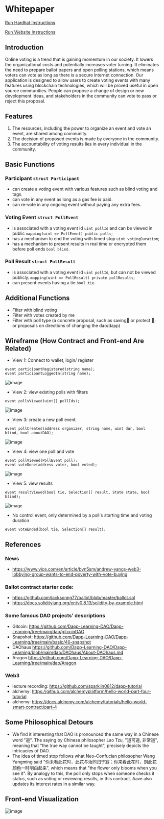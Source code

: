 # Whitepaper 

[Run Hardhat Instructions](docs/hardhat.md)
 
[Run Website Instructions](docs/node.md)

## Introduction 
Online voting is a trend that is gaining momentum in our society. It lowers the organizational costs and potentially increases voter turning. It eliminates the need to prepare ballot papers and open polling stations, which means voters can vote as long
as there is a secure internet connection. Our application is designed to allow users to create voting events with many features using blockchain technologies, which will be proved useful in open source communities. People can propose a change of design or new development ideas, and stakeholders in the community can vote to pass or reject this proposal.

## Features
1.	The resources, including the power to organize an event and vote an event, are shared among community.
2.	The decision of proposed events is made by everyone in the community.
3.	The accountability of voting results lies in every individual in the community.

## Basic Functions
### Participant ```struct Participant```
-	can create a voting event with various features such as blind voting and tags.
-	can vote in any event as long as a gas fee is paid.
- can re-vote in any ongoing event without paying any extra fees.

### Voting Event ```struct PollEvent```
-   is associated with a voting event id ```uint pollId``` and can be viewed in public ```mapping(uint => PollEvent) public polls```;
-	has a mechanism to end the voting with timed stop ```uint votingDuration```;
-   has a mechanism to present results in real time or encrypted them before poll ends ```bool blind```.


### Poll Result ```struct PollResult```
-   is associated with a voting event id ```uint pollId```, but can not be viewed publicly. ```mapping(uint => PollResult) private pollResults```;
-   can present events having a tie ```bool tie```.

## Additional Functions
-   Filter with blind voting 
-   Filter with votes created by me
-   Filter with poll type (a concrete proposal, such as saving🐰 or protect 🌲; or proposals on directions of changing the dao/dapp)

## Wireframe (How Contract and Front-end Are Related)
- View 1: Connect to wallet, login/ register
```
event participantRegistered(string name);
event participantLoggedIn(string name);
```

![image](wireframe/fig1placeholder.png)

- View 2: view existing polls with filters
```
event pollsViewed(uint[] pollIds);
```

![image](wireframe/fig1placeholder.png)

- View 3: create a new poll event
```
event pollCreated(address organizer, string name, uint dur, bool blind, bool aboutDAO);
```

![image](wireframe/fig1placeholder.png)

- View 4: view one poll and vote
```
event pollViewed(PollEvent poll);
event voteDone(address voter, bool voted);
```

![image](wireframe/fig1placeholder.png)

- View 5: view results
```
event resultViewed(bool tie, Selection[] result, State state, bool blind);
```

![image](wireframe/fig1placeholder.png)

- No control event, only determined by a poll's starting time and voting duration
```
event voteEnded(bool tie, Selection[] result);
```

## References

### News
- https://www.vice.com/en/article/bvn5am/andrew-yangs-web3-lobbying-group-wants-to-end-poverty-with-vote-buying

### Ballot contract starter code:
- https://github.com/jacksonng77/ballot/blob/master/ballot.sol
- https://docs.soliditylang.org/en/v0.8.13/solidity-by-example.html

### Some famous DAO projects’ descriptions
- Gitcoin: https://github.com/Dapp-Learning-DAO/Dapp-Learning/tree/main/dao/gitcoinDAO
- Snapshot: https://github.com/Dapp-Learning-DAO/Dapp-Learning/tree/main/basic/40-snapshot
- DAOhaus https://github.com/Dapp-Learning-DAO/Dapp-Learning/blob/main/dao/DAOhaus/About-DAOhaus.md
- Aragon https://github.com/Dapp-Learning-DAO/Dapp-Learning/tree/main/dao/Aragon

### Web3
- lecture recording: https://github.com/sparklin0812/dapp-tutorial
- alchemy: https://github.com/alchemyplatform/hello-world-part-four-tutorial
- alchemy: https://docs.alchemy.com/alchemy/tutorials/hello-world-smart-contract/part-4

## Some Philosophical Detours
- We find it interesting that DAO is pronounced the same way in a Chinese word "道". The saying by Chinese philosopher Lao Tzu, "道可道, 非常道", meaning that "the true way cannot be taught", precisely depicts the intricacies of DAO.
- The idea of timed stop follows what Neo–Confucian philosopher Wang Yangming said "你未看此花时，此花与汝同归于寂；你来看此花时，则此花颜色一时明白起来", which means that "the flower only blooms when you see it". By analogy to this, the poll only stops when someone checks it status, such as voting or reviewing results, in this contract. Aave also updates its interest rates in a similar way.


## Front-end Visualization
![image](docs/fig2placeholder.png)